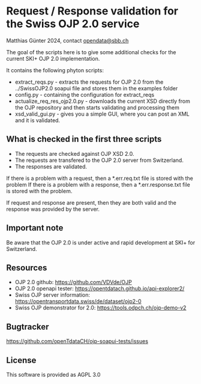 # Request / Response validation for the Swiss OJP 2.0 service
Matthias Günter 2024, contact opendata@sbb.ch

The goal of the scripts here is to give some additional checks for the current SKI+ OJP 2.0 implementation.

It contains the following phyton scripts:
* extract_reqs.py - extracts the requests for OJP 2.0 from the ../SwissOJP2.0 soapui file and stores them in the examples folder 
* config.py - containing the configuration for extract_reqs
* actualize_req_res_ojp2.0.py - downloads the current XSD directly from the OJP repository and then starts validating and processing them
* xsd_valid_gui.py - gives you a simple GUI, where you can post an XML and it is validated.

## What is checked in the first three scripts
* The requests are checked against OJP XSD 2.0.
* The requests are transfered to the OJP 2.0 server from Switzerland.
* The responses are validated.

If there is a problem with a request, then a  *.err.req.txt file is stored with the problem
If there is a problem with a response, then a *.err.response.txt file is stored with the problem.

If request and response are present, then they are both valid and the response was provided by the server.

## Important note
Be aware that the OJP 2.0 is under active and rapid development at SKI+ for Switzerland.

## Resources
* OJP 2.0 github: https://github.com/VDVde/OJP
* OJP 2.0 openapi tester: https://opentdatach.github.io/api-explorer2/
* Swiss OJP server information: https://opentransportdata.swiss/de/dataset/ojp2-0
* Swiss OJP demonstrator for 2.0: https://tools.odpch.ch/ojp-demo-v2

## Bugtracker
https://github.com/openTdataCH/ojp-soapui-tests/issues 

## License
This software is provided as AGPL 3.0






